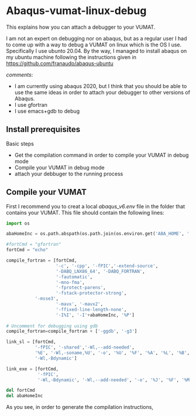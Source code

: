 # Abaqus-vumat-linux-debug
This explains how you can attach a debugger to your VUMAT.

I am not an expert on debugging nor on abaqus, but as a regular user I had to come up with a way to debug a VUMAT on linux which is the OS I use. Specifically I use ubunto 20.04. By the way, I managed to install abaqus on my ubuntu machine following the instructions given in <https://github.com/franaudo/abaqus-ubuntu>

*comments*:<br>
* I am currently using abaqus 2020, but I think that you should be able to use the same ideas in order to attach your debugger to other versions of Abaqus.
* I use gfortran
* I use emacs+gdb to debug

## Install prerequisites

Basic steps

* Get the compilation command in order to compile your VUMAT in debug mode
* Compile your VUMAT in debug mode
* attach your debbuger to the running process

## Compile your VUMAT

First I recommend you to creat a local *abaqus_v6.env* file in the folder that contains your VUMAT. This file should contain the following lines:

```python
import os

abaHomeInc = os.path.abspath(os.path.join(os.environ.get('ABA_HOME', ''), os.pardir))

#fortCmd = "gfortran"
fortCmd = "echo"

compile_fortran = [fortCmd,
                   '-c', '-cpp', '-fPIC','-extend-source',
                   '-DABQ_LNX86_64', '-DABQ_FORTRAN',
                   '-fautomatic',
                   '-mno-fma', 
                   '-fprotect-parens',
                   '-fstack-protector-strong',
		   '-msse3',
                   '-mavx', '-mavx2',
                   '-ffixed-line-length-none',
                   '-I%I', '-I'+abaHomeInc, '%P']
		   
# Uncomment for debugging using gdb
compile_fortran=compile_fortran + ['-ggdb', '-g3'] 

link_sl = [fortCmd,
           '-fPIC', '-shared','-Wl,--add-needed', 
           '%E', '-Wl,-soname,%U', '-o', '%U', '%F', '%A', '%L', '%B',
           '-Wl,-Bdynamic']

link_exe = [fortCmd,
            '-fPIC',
            '-Wl,-Bdynamic', '-Wl,--add-needed', '-o', '%J', '%F', '%M', '%L', '%B', '%O']

del fortCmd
del abaHomeInc
```
As you see, in order to generate the compilation instructions, 

